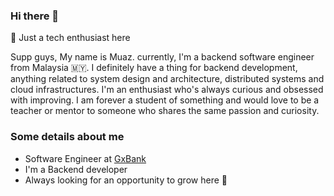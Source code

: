 ### Hi there 👋
🌱 Just a tech enthusiast here

Supp guys, My name is Muaz. currently, I'm a backend software engineer from Malaysia 🇲🇾. I definitely have a thing for backend development, anything related to system design and architecture, distributed systems and cloud infrastructures. I'm an enthusiast who's always curious and obsessed with improving. I am forever a student of something and would love to be a teacher or mentor to someone who shares the same passion and curiosity.

### Some details about me
- Software Engineer at [GxBank](https://gxbank.my/)
- I'm a Backend developer 
- Always looking for an opportunity to grow here 🌱

<!--
**muazwzxv/muazwzxv** is a ✨ _special_ ✨ repository because its `README.md` (this file) appears on your GitHub profile.
![cilantroz](https://www.hackthebox.eu/badge/image/189661)
Here are some ideas to get you started:

- 🔭 I’m currently working on ...
- 🌱 I’m currently learning ...
- 👯 I’m looking to collaborate on ...
- 🤔 I’m looking for help with ...
- 💬 Ask me about ...
- 📫 How to reach me: ...
- 😄 Pronouns: ...
- ⚡ Fun fact: ...
-->

